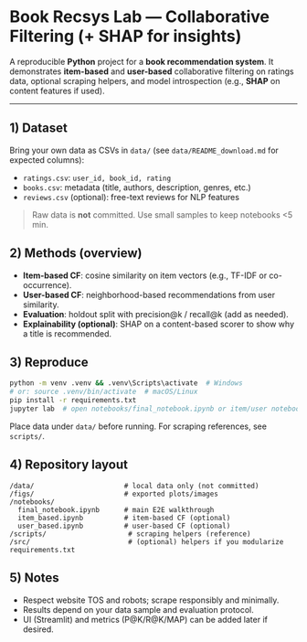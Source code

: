 # Book Recsys Lab — Collaborative Filtering (+ SHAP for insights)

A reproducible **Python** project for a **book recommendation system**. It demonstrates **item-based** and **user-based** collaborative filtering on ratings data, optional scraping helpers, and model introspection (e.g., **SHAP** on content features if used).

---

## 1) Dataset
Bring your own data as CSVs in `data/` (see `data/README_download.md` for expected columns):  
- `ratings.csv`: `user_id, book_id, rating`  
- `books.csv`: metadata (title, authors, description, genres, etc.)  
- `reviews.csv` (optional): free-text reviews for NLP features

> Raw data is **not** committed. Use small samples to keep notebooks <5 min.

## 2) Methods (overview)
- **Item-based CF**: cosine similarity on item vectors (e.g., TF-IDF or co-occurrence).  
- **User-based CF**: neighborhood-based recommendations from user similarity.  
- **Evaluation**: holdout split with precision@k / recall@k (add as needed).  
- **Explainability (optional)**: SHAP on a content-based scorer to show why a title is recommended.

## 3) Reproduce
```bash
python -m venv .venv && .venv\Scripts\activate  # Windows
# or: source .venv/bin/activate  # macOS/Linux
pip install -r requirements.txt
jupyter lab  # open notebooks/final_notebook.ipynb or item/user notebooks
```
Place data under `data/` before running. For scraping references, see `scripts/`.

## 4) Repository layout
```
/data/                      # local data only (not committed)
/figs/                      # exported plots/images
/notebooks/
  final_notebook.ipynb      # main E2E walkthrough
  item_based.ipynb          # item-based CF (optional)
  user_based.ipynb          # user-based CF (optional)
/scripts/                    # scraping helpers (reference)
/src/                        # (optional) helpers if you modularize
requirements.txt
```
## 5) Notes
- Respect website TOS and robots; scrape responsibly and minimally.
- Results depend on your data sample and evaluation protocol.
- UI (Streamlit) and metrics (P@K/R@K/MAP) can be added later if desired.